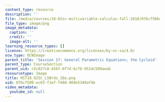 ```yaml
---
content_type: resource
description: ''
file: /media/courses/18-02sc-multivariable-calculus-fall-2010/07bcf506ec03f1eff46890de5340af4b_MIT18_02SC_L5Brds_10a.png
file_type: image/png
image_metadata:
  caption: ''
  credit: ''
  image-alt: ''
learning_resource_types: []
license: https://creativecommons.org/licenses/by-nc-sa/4.0/
ocw_type: OCWImage
parent_title: 'Session 17: General Parametric Equations; the Cycloid'
parent_type: CourseSection
parent_uid: c5c027c8-45bf-0f7d-bc7b-9514c509aeab
resourcetype: Image
title: MIT18_02SC_L5Brds_10a.png
uid: 07bcf506-ec03-f1ef-f468-90de5340af4b
video_metadata:
  youtube_id: null
---
```


